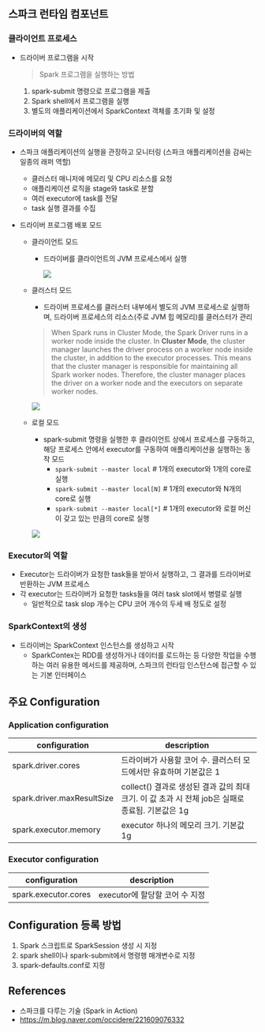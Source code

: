 
## 스파크 런타임 컴포넌트

### 클라이언트 프로세스
- 드라이버 프로그램을 시작
    > Spark 프로그램을 실행하는 방법
    1. spark-submit 명령으로 프로그램을 제출
    2. Spark shell에서 프로그램을 실행
    3. 별도의 애플리케이션에서 SparkContext 객체를 초기화 및 설정

### 드라이버의 역할

- 스파크 애플리케이션의 실행을 관장하고 모니터링 (스파크 애플리케이션을 감싸는 일종의 래퍼 역할)
    - 클러스터 매니저에 메모리 및 CPU 리소스를 요청
    - 애플리케이션 로직을 stage와 task로 분할
    - 여러 executor에 task를 전달
    - task 실행 결과를 수집

- 드라이버 프로그램 배포 모드
    - 클라이언트 모드
        - 드라이버를 클라이언트의 JVM 프로세스에서 실행
        
            ![](https://img1.daumcdn.net/thumb/R1280x0/?scode=mtistory2&fname=https%3A%2F%2Fblog.kakaocdn.net%2Fdn%2FOZH7c%2FbtqYhydgOoQ%2FGZkzj48MpqcrdutMdnDAL0%2Fimg.png)
    - 클러스터 모드
        - 드라이버 프로세스를 클러스터 내부에서 별도의 JVM 프로세스로 실행하며, 드라이버 프로세스의 리소스(주로 JVM 힙 메모리)를 클러스터가 관리
        > When Spark runs in Cluster Mode, the Spark Driver runs in a worker node inside the cluster. In <b>Cluster Mode</b>, the cluster manager launches the driver process on a worker node inside the cluster, in addition to the executor processes. This means that the cluster manager is responsible for maintaining all Spark worker nodes. Therefore, the cluster manager places the driver on a worker node and the executors on separate worker nodes.
        
        ![](https://img1.daumcdn.net/thumb/R1280x0/?scode=mtistory2&fname=https%3A%2F%2Fblog.kakaocdn.net%2Fdn%2FbIPFml%2FbtqX32tKwYS%2FU6KUycWZRuw1pKkkRgRMa0%2Fimg.png)
    - 로컬 모드
        - spark-submit 명령을 실행한 후 클라이언트 상에서 프로세스를 구동하고, 해당 프로세스 안에서 executor를 구동하여 애플리케이션을 실행하는 동작 모드
            - `spark-submit --master local` # 1개의 executor와 1개의 core로 실행
            - `spark-submit --master local[N]` # 1개의 executor와 N개의 core로 실행
            - `spark-submit --master local[*]` # 1개의 executor와 로컬 머신이 갖고 있는 만큼의 core로 실행
        
        ![](https://img1.daumcdn.net/thumb/R1280x0/?scode=mtistory2&fname=https%3A%2F%2Fblog.kakaocdn.net%2Fdn%2FcU9nst%2FbtqX1pW1SsP%2FxRPXLbjhYuTXG6aqGiomb0%2Fimg.png)


### Executor의 역할
- Executor는 드라이버가 요청한 task들을 받아서 실행하고, 그 결과를 드라이버로 반환하는 JVM 프로세스
- 각 executor는 드라이버가 요청한 tasks들을 여러 task slot에서 병렬로 실행
    - 일반적으로 task slop 개수는 CPU 코어 개수의 두세 배 정도로 설정

### SparkContext의 생성
- 드라이버는 SparkContext 인스턴스를 생성하고 시작
    - SparkContex는 RDD를 생성하거나 데이터를 로드하는 등 다양한 작업을 수행하는 여러 유용한 메서드를 제공하며, 스파크의 런타임 인스턴스에 접근할 수 있는 기본 인터페이스


## 주요 Configuration

### Application configuration

configuration|description
---|---
spark.driver.cores  |   드라이버가 사용할 코어 수. 클러스터 모드에서만 유효하며 기본값은 1
spark.driver.maxResultSize  |   collect() 결과로 생성된 결과 값의 최대 크기. 이 값 초과 시 전체 job은 실패로 종료됨. 기본값은 1g
spark.executor.memory   |   executor 하나의 메모리 크기. 기본값 1g

### Executor configuration

configuration   | description
---|---
spark.executor.cores    |   executor에 할당할 코어 수 지정

## Configuration 등록 방법

1. Spark 스크립트로 SparkSession 생성 시 지정
2. spark shell이나 spark-submit에서 명령행 매개변수로 지정
3. spark-defaults.conf로 지정

## References
- 스파크를 다루는 기술 (Spark in Action)
- https://m.blog.naver.com/occidere/221609076332